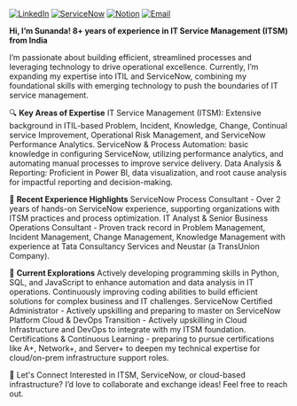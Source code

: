 
[![LinkedIn](https://img.shields.io/badge/LinkedIn-Profile-blue?logo=linkedin&logoColor=white)](https://www.linkedin.com/in/bsunanda/)
[![ServiceNow](https://img.shields.io/badge/ServiceNow-Profile-lightgrey?style=flat&logo=servicenow&logoColor=white)](https://nowlearning.servicenow.com/lxp?id=nl_public&user=sbalkunde1341275)
[![Notion](https://img.shields.io/badge/Notion-Workspace-black?style=flat&logo=notion&logoColor=white)](https://www.notion.so/Sunanda-Ganpati-Balkunde-fb3b35e67b064d3d8cc2117039c84f17)
[![Email](https://img.shields.io/badge/Email-Contact-blue?style=flat&logo=gmail&logoColor=white)](mailto:sbalkunde@hawk.iit.edu)

**Hi, I’m **Sunanda**!  8+ years of experience in IT Service Management (ITSM) from India**

I’m passionate about building efficient, streamlined processes and leveraging technology to drive operational excellence. Currently, I’m expanding my expertise into ITIL and ServiceNow, combining my foundational skills with emerging technology to push the boundaries of IT service management.

🔍 **Key Areas of Expertise**
IT Service Management (ITSM): Extensive background in ITIL-based Problem, Incident, Knowledge, Change, Continual service Improvement, Operational Risk Management, and ServiceNow Performance Analytics.
ServiceNow & Process Automation: basic knowledge in configuring ServiceNow, utilizing performance analytics, and automating manual processes to improve service delivery.
Data Analysis & Reporting: Proficient in Power BI, data visualization, and root cause analysis for impactful reporting and decision-making.

🌟 **Recent Experience Highlights**
ServiceNow Process Consultant - Over 2 years of hands-on ServiceNow experience, supporting organizations with ITSM practices and process optimization.
IT Analyst & Senior Business Operations Consultant - Proven track record in Problem Management, Incident Management, Change Management, Knowledge Management with experience at Tata Consultancy Services and Neustar (a TransUnion Company).

🌱 **Current Explorations**
Actively developing programming skills in Python, SQL, and JavaScript to enhance automation and data analysis in IT operations. Continuously improving coding abilities to build efficient solutions for complex business and IT challenges.
ServiceNow Certified Administrator - Actively upskilling and preparing to master on ServiceNow Platform
Cloud & DevOps Transition - Actively upskilling in Cloud Infrastructure and DevOps to integrate with my ITSM foundation.
Certifications & Continuous Learning - preparing to pursue certifications like A+, Network+, and Server+ to deepen my technical expertise for cloud/on-prem infrastructure support roles.

💼 Let's Connect
Interested in ITSM, ServiceNow, or cloud-based infrastructure? I’d love to collaborate and exchange ideas! Feel free to reach out.

